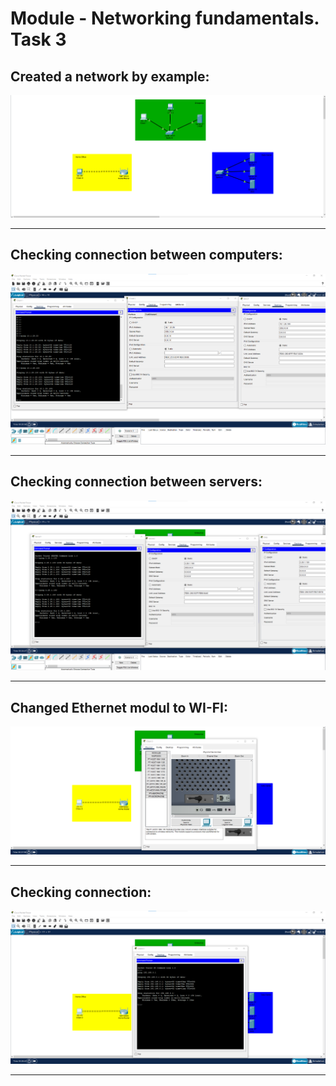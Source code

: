 # Module - Networking fundamentals. Task 3
## Created a network by example:
![](content/CPT.png)
___
## Checking connection between computers:
![](content/CPT1.png)
___
## Checking connection  between servers:
![](content/CPT2.png)
___
## Changed Ethernet modul to WI-FI:
![](content/CPT3.png)
___
## Checking connection:
![](content/CPT4.png)
___